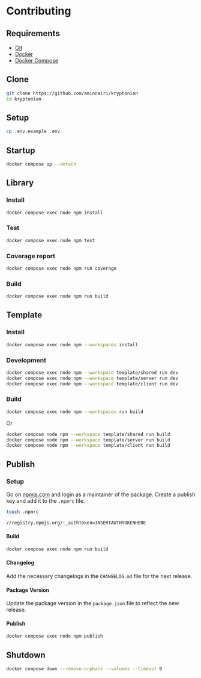 # Contributing

## Requirements

- [Git](https://git-scm.com/)
- [Docker](https://www.docker.com/)
- [Docker Compose](https://docs.docker.com/compose/)

## Clone

```bash
git clone https://github.com/aminnairi/kryptonian
cd kryptonian
```

## Setup

```bash
cp .env.example .env
```

## Startup

```bash
docker compose up --detach
```

## Library

### Install

```bash
docker compose exec node npm install
```

### Test

```bash
docker compose exec node npm test
```

### Coverage report

```bash
docker compose exec node npm run coverage
```

### Build

```bash
docker compose exec node npm run build
```

## Template

### Install

```bash
docker compose exec node npm --workspaces install
```

### Development

```bash
docker compose exec node npm --workspace template/shared run dev
docker compose exec node npm --workspace template/server run dev
docker compose exec node npm --workspace template/client run dev
```

### Build

```bash
docker compose exec node npm --workspaces run build
```

Or

```bash
docker compose node npm --workspace template/shared run build
docker compose node npm --workspace template/server run build
docker compose node npm --workspace template/client run build
```

## Publish

### Setup

Go on [npmjs.com](https://www.npmjs.com/) and login as a maintainer of the package. Create a publish key and add it to the `.npmrc` file.

```bash
touch .npmrc
```

```bash
//registry.npmjs.org/:_authToken=INSERTAUTHTOKENHERE
```

#### Build

```bash
docker compose exec node npm run build
```

#### Changelog

Add the necessary changelogs in the `CHANGELOG.md` file for the next release.

#### Package Version

Update the package version in the `package.json` file to reflect the new release.

#### Publish

```bash
docker compose exec node npm publish
```

## Shutdown

```bash
docker compose down --remove-orphans --volumes --timeout 0
```
